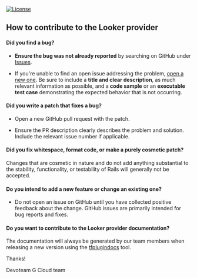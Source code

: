 [![License](https://img.shields.io/badge/License-Apache_2.0-blue.svg)](https://opensource.org/licenses/Apache-2.0)

## How to contribute to the Looker provider

#### **Did you find a bug?**

* **Ensure the bug was not already reported** by searching on GitHub under [Issues](https://github.com/rails/rails/issues).

* If you're unable to find an open issue addressing the problem, [open a new one](https://github.com/devoteamgcloud/terraform-provider-looker/issues/new/). Be sure to include a **title and clear description**, as much relevant information as possible, and a **code sample** or an **executable test case** demonstrating the expected behavior that is not occurring.

#### **Did you write a patch that fixes a bug?**

* Open a new GitHub pull request with the patch.

* Ensure the PR description clearly describes the problem and solution. Include the relevant issue number if applicable.

#### **Did you fix whitespace, format code, or make a purely cosmetic patch?**

Changes that are cosmetic in nature and do not add anything substantial to the stability, functionality, or testability of Rails will generally not be accepted.

#### **Do you intend to add a new feature or change an existing one?**

* Do not open an issue on GitHub until you have collected positive feedback about the change. GitHub issues are primarily intended for bug reports and fixes.

#### **Do you want to contribute to the Looker provider documentation?**

The documentation will always be generated by our team members when releasing a new version using the [tfplugindocs](https://github.com/hashicorp/terraform-plugin-docs) tool.

Thanks!

Devoteam G Cloud team